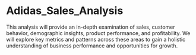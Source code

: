 # Adidas_Sales_Analysis
This analysis will provide an in-depth examination of sales, customer behavior, demographic insights, product performance, and profitability. We will explore key metrics and patterns across these areas to gain a holistic understanding of business performance and opportunities for growth.
